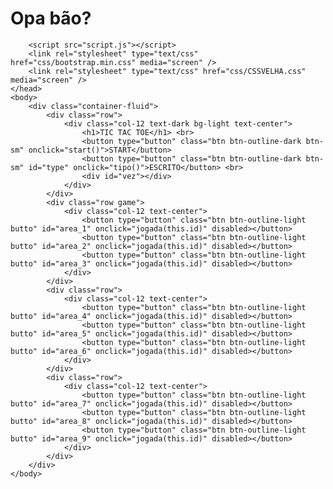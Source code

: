 <h1>Opa bão?</h1>

<!DOCTYPE html>
<html lang="pt-br">
    <head>
        <meta charset="UTF-8">
        <meta name="viewport" content="width=device-width, initial-scale=1.0">
        <title>Tic Tac Toe</title>

        <script src="script.js"></script>
        <link rel="stylesheet" type="text/css" href="css/bootstrap.min.css" media="screen" />
        <link rel="stylesheet" type="text/css" href="css/CSSVELHA.css" media="screen" />
    </head>
    <body>
        <div class="container-fluid">
            <div class="row">
                <div class="col-12 text-dark bg-light text-center">
                    <h1>TIC TAC TOE</h1> <br>
                    <button type="button" class="btn btn-outline-dark btn-sm" onclick="start()">START</button>
                    <button type="button" class="btn btn-outline-dark btn-sm" id="type" onclick="tipo()">ESCRITO</button> <br>
                    <div id="vez"></div>
                </div>
            </div>
            <div class="row game">
                <div class="col-12 text-center">
                    <button type="button" class="btn btn-outline-light butto" id="area_1" onclick="jogada(this.id)" disabled></button>
                    <button type="button" class="btn btn-outline-light butto" id="area_2" onclick="jogada(this.id)" disabled></button>
                    <button type="button" class="btn btn-outline-light butto" id="area_3" onclick="jogada(this.id)" disabled></button>
                </div>
            </div>
            <div class="row">
                <div class="col-12 text-center">
                    <button type="button" class="btn btn-outline-light butto" id="area_4" onclick="jogada(this.id)" disabled></button>
                    <button type="button" class="btn btn-outline-light butto" id="area_5" onclick="jogada(this.id)" disabled></button>
                    <button type="button" class="btn btn-outline-light butto" id="area_6" onclick="jogada(this.id)" disabled></button>
                </div>
            </div>   
            <div class="row">
                <div class="col-12 text-center">
                    <button type="button" class="btn btn-outline-light butto" id="area_7" onclick="jogada(this.id)" disabled></button>
                    <button type="button" class="btn btn-outline-light butto" id="area_8" onclick="jogada(this.id)" disabled></button>
                    <button type="button" class="btn btn-outline-light butto" id="area_9" onclick="jogada(this.id)" disabled></button>
                </div>
            </div>   
        </div>
    </body>
</html>
